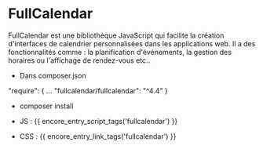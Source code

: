 # FullCalendar

 FullCalendar est une bibliothèque JavaScript qui facilite la création d'interfaces de calendrier personnalisées dans les applications web. 
 Il a des fonctionnalités comme : la planification d'événements, la gestion des horaires ou l'affichage de rendez-vous etc..
 
 - Dans composer.json
 
 "require": {
    ...
    "fullcalendar/fullcalendar": "^4.4"
}

- composer install

- JS : {{ encore_entry_script_tags('fullcalendar') }}
- CSS : {{ encore_entry_link_tags('fullcalendar') }}

